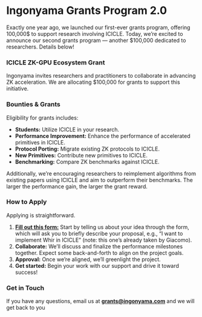 # Ingonyama Grants Program 2.0

Exactly one year ago, we launched our first-ever grants program, offering 100,000$ to support research involving ICICLE. Today, we’re excited to announce our second grants program — another $100,000 dedicated to researchers. Details below!

### ICICLE ZK-GPU Ecosystem Grant

Ingonyama invites researchers and practitioners to collaborate in advancing ZK acceleration. We are allocating $100,000 for grants to support this initiative.

### Bounties & Grants
Eligibility for grants includes:

- **Students:** Utilize ICICLE in your research.
- **Performance Improvement:** Enhance the performance of accelerated primitives in ICICLE.
- **Protocol Porting:** Migrate existing ZK protocols to ICICLE.
- **New Primitives:** Contribute new primitives to ICICLE.
- **Benchmarking:** Compare ZK benchmarks against ICICLE.

Additionally, we’re encouraging researchers to reimplement algorithms from existing papers using ICICLE and aim to outperform their benchmarks. The larger the performance gain, the larger the grant reward.

### How to Apply

Applying is straightforward.

1. [**Fill out this form:**](https://forms.monday.com/forms/d0ed9699146d61e3b5a649b56ba2c663?r=use1) Start by telling us about your idea through the form, which will ask you to briefly describe your proposal, e.g., “I want to implement Whir in ICICLE” (note: this one’s already taken by Giacomo).
2. **Collaborate:** We’ll discuss and finalize the performance milestones together. Expect some back-and-forth to align on the project goals.
3. **Approval:** Once we’re aligned, we’ll greenlight the project.
4. **Get started:** Begin your work with our support and drive it toward success!

### Get in Touch

If you have any questions, email us at **grants@ingonyama.com** and we will get back to you

